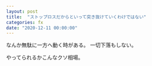 ```yaml
---
layout: post
title:  "ストップロスだからといって突き抜けていくわけではない"
categories: fx
date: "2020-12-11 00:00:00"
---
```


なんか無駄に一方へ動く時がある。
一切下落もしない。

やってられるかこんなクソ相場。
